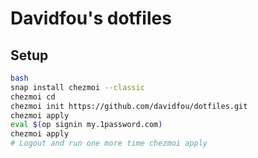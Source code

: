 # Davidfou's dotfiles

## Setup

```sh
bash
snap install chezmoi --classic
chezmoi cd
chezmoi init https://github.com/davidfou/dotfiles.git
chezmoi apply
eval $(op signin my.1password.com)
chezmoi apply
# Logout and run one more time chezmoi apply
```
